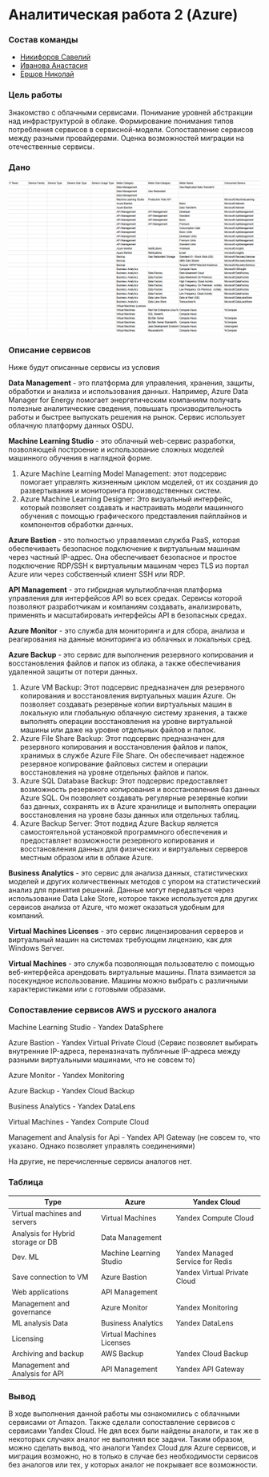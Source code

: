 # Аналитическая работа 2 (Azure)

### Состав команды

- [Никифоров Савелий](https://t.me/waswel) 
- [Иванова Анастасия](https://t.me/Crevetka960) 
- [Ершов Николай](https://t.me/kropacek)

### Цель работы
Знакомство с облачными сервисами. 
Понимание уровней абстракции над инфраструктурой в облаке. 
Формирование понимания типов потребления сервисов в сервисной-модели. 
Сопоставление сервисов между разными провайдерами. 
Оценка возможностей миграции на отечественные сервисы.

### Дано

![Alt text](Azure.png)

### Описание сервисов
Ниже будут описанные сервисы из условия

**Data Management** - это платформа для управления, хранения, защиты, обработки и анализа и использования данных. Например, Azure Data Manager for Energy помогает энергетическим компаниям получать полезные аналитические сведения, повышать производительность работы и быстрее выпускать решения на рынок. Сервис использует облачную платформу данных OSDU.

**Machine Learning Studio** - это облачный web-сервис разработки, позволяющей построение и использование сложных моделей машинного обучения в наглядной форме.

1. Azure Machine Learning Model Management: этот подсервис помогает управлять жизненным циклом моделей, от их создания до развертывания и мониторинга производственных систем.
2. Azure Machine Learning Designer: Это визуальный интерфейс, который позволяет создавать и настраивать модели машинного обучения с помощью графического представления пайплайнов и компонентов обработки данных.

**Azure Bastion** - это полностью управляемая служба PaaS, которая обеспечиваеть безопасное подключение к виртуальным машинам через частный IP-адрес. 
Она обеспечивает безопасное и простое подключение RDP/SSH к виртуальным машинам через TLS из портал Azure или через собственный клиент SSH или RDP.

**API Management** - это гибридная мультиоблачная платформа управления для интерфейсов API во всех средах.
Сервисы которой позволяют разработчикам и компаниям создавать, анализировать, применять и масштабировать интерфейсы API в безопасных средах.

**Azure Monitor** - это служба для мониторинга и для сбора, анализа и реагирования на данные мониторинга из облачных и локальных сред.

**Azure Backup** - это сервис для выполнения резервного копирования и восстановления файлов и папок из облака, а также обеспечивания удаленной защиты от потери данных. 

1. Azure VM Backup: Этот подсервис предназначен для резервного копирования и восстановления виртуальных машин Azure. Он позволяет создавать резервные копии виртуальных машин в локальную или глобальную облачную систему хранения, а также выполнять операции восстановления на уровне виртуальной машины или даже на уровне отдельных файлов и папок.
2. Azure File Share Backup: Этот подсервис предназначен для резервного копирования и восстановления файлов и папок, хранимых в службе Azure File Share. Он обеспечивает надежное резервное копирование файловых систем и операции восстановления на уровне отдельных файлов и папок.
3. Azure SQL Database Backup: Этот подсервис предоставляет возможность резервного копирования и восстановления баз данных Azure SQL. Он позволяет создавать регулярные резервные копии баз данных, сохранять их в Azure хранилище и выполнять операции восстановления на уровне базы данных или отдельных таблиц.
4. Azure Backup Server: Этот подвид Azure Backup является самостоятельной установкой программного обеспечения и предоставляет возможности резервного копирования и восстановления данных для физических и виртуальных серверов местным образом или в облаке Azure.

**Business Analytics** - это сервис для анализа данных, статистических моделей и других количественных методов с упором на статистический анализ для принятия решений.
Данные могут передавться через использование Data Lake Store, которое также используется для других сервисов анализа от Azure, что может оказаться удобным для компаний.

**Virtual Machines Licenses** - это сервис лицензирования серверов и виртуальный машин на системах требующим лицензию, как для Windows Server.

**Virtual Machines** - это служба позволяющая пользователю с помощью веб-интерфейса арендовать виртуальные машины. Плата взимается за посекундное использование.
Машины можно выбрать с различными характеристиками или с готовыми образами.

### Сопоставление сервисов AWS и русского аналога

Machine Learning Studio - Yandex DataSphere

Azure Bastion - Yandex Virtual Private Cloud (Сервис позвоялет выбирать внутренние IP-адреса, переназначать публичные IP-адреса между разными виртуальными машинами, что не совсем то)

Azure Monitor - Yandex Monitoring

Azure Backup - Yandex Cloud Backup

Business Analytics - Yandex DataLens 

Virtual Machines - Yandex Compute Cloud

Management and Analysis for Api - Yandex API Gateway (не совсем то, что указано. Однако позволяет управлять соединениями)

На другие, не перечисленные сервисы аналогов нет.

### Таблица

| Type                              | Azure                      | Yandex Cloud                      |
|-----------------------------------|----------------------------|-----------------------------------|
| Virtual machines and servers      | Virtual Machines           | Yandex Compute Сloud              |
| Analysis for Hybrid storage or DB | Data Management            |                                   |
| Dev. ML                           | Machine Learning Studio    | Yandex Managed Service for Redis  |
| Save connection to VM             | Azure Bastion              | Yandex Virtual Private Cloud      |
| Web applications                  | API Management             |                                   |
| Management and governance         | Azure Monitor              | Yandex Monitoring                 |
| ML analysis Data                  | Business Analytics         | Yandex DataLens                   |
| Licensing                         | Virtual Machines Licenses  |                                   |
| Archiving and backup              | AWS Backup                 | Yandex Cloud Backup               |
| Management and Analysis for API   | API Management             | Yandex API Gateway                |

### Вывод
В ходе выполнения данной работы мы ознакомились с облачными сервисами от Amazon.
Также сделали сопоставление сервисов с сервисами Yandex Cloud. Не дял всех были найдены аналоги,
и так же в некоторых случаях аналог не выполнял все задачи. Таким образом, можно сделать вывод,
что аналоги Yandex Cloud для Azure сервисов, и миграция возможно, но в только в случае без необходимости сервисов без аналогов
или тех, у которых аналог не покрывает все возможности.
